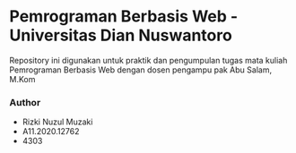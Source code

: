 # Pemrograman Berbasis Web - Universitas Dian Nuswantoro

Repository ini digunakan untuk praktik dan pengumpulan tugas mata kuliah Pemrograman Berbasis Web dengan dosen pengampu pak Abu Salam, M.Kom


### Author
- Rizki Nuzul Muzaki
- A11.2020.12762
- 4303

